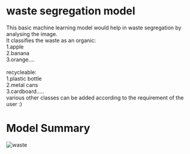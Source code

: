 # waste segregation model
This basic machine learning model  would help in waste segregation by analysing the image.<br>
It classifies the waste as an organic:<br>
1.apple<br> 2.banana<br> 3.orange.... <br>
<br>
recycleable:<br>
1.plastic bottle<br> 2.metal cans<br> 3.cardboard.....<br>
various other classes can be added according to the requirement of the user :)<br>
# Model Summary
![waste](https://user-images.githubusercontent.com/40825655/65015093-2dbbe880-d93e-11e9-91c4-42fbd5fc5ab2.PNG)

